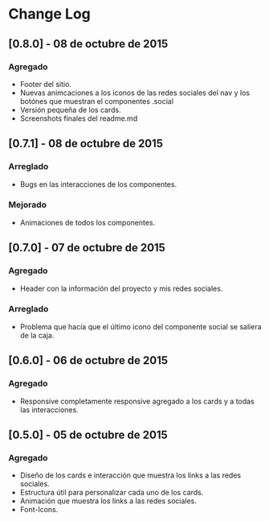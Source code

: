 # Change Log
## [0.8.0] - 08 de octubre de 2015
### Agregado
- Footer del sitio.
- Nuevas animcaciones a los iconos de las redes sociales del nav y los botónes
  que muestran el componentes .social
- Versión pequeña de los cards.
- Screenshots finales del readme.md

## [0.7.1] - 08 de octubre de 2015
### Arreglado
- Bugs en las interacciones de los componentes.

### Mejorado
- Animaciones de todos los componentes.

## [0.7.0] - 07 de octubre de 2015
### Agregado
- Header con la información del proyecto y mis redes sociales.

### Arreglado
- Problema que hacía que el último icono del componente social se saliera de la
  caja.

## [0.6.0] - 06 de octubre de 2015
### Agregado
- Responsive completamente responsive agregado a los cards y a todas las
  interacciones.

## [0.5.0] - 05 de octubre de 2015
### Agregado
- Diseño de los cards e interacción que muestra los links a las redes sociales.
- Estructura útil para personalizar cada uno de los cards.
- Animación que muestra los links a las redes sociales.
- Font-Icons.
